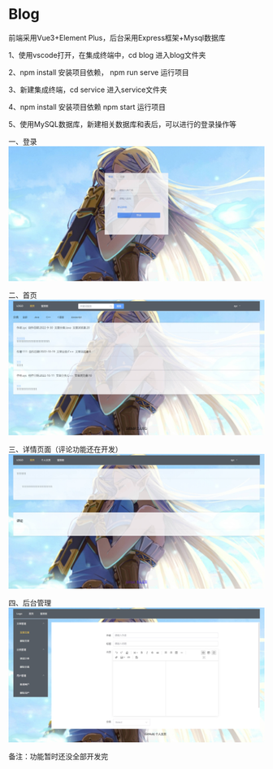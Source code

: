 # Blog
前端采用Vue3+Element Plus，后台采用Express框架+Mysql数据库

1、使用vscode打开，在集成终端中，cd blog 进入blog文件夹  

2、npm install 安装项目依赖， npm run serve 运行项目  

3、新建集成终端，cd service 进入service文件夹  

4、npm install 安装项目依赖 npm start 运行项目  

5、使用MySQL数据库，新建相关数据库和表后，可以进行的登录操作等  

一、登录  
![登录](https://github.com/ZYC-creator/Blog/blob/dev/image/login.jpg)  

二、首页  
![首页](https://github.com/ZYC-creator/Blog/blob/dev/image/homepage.jpg)  

三、详情页面（评论功能还在开发）  
![详情](https://github.com/ZYC-creator/Blog/blob/dev/image/detail.jpg)  

四、后台管理  
![后台](https://github.com/ZYC-creator/Blog/blob/dev/image/admin.jpg)  
  
备注：功能暂时还没全部开发完
